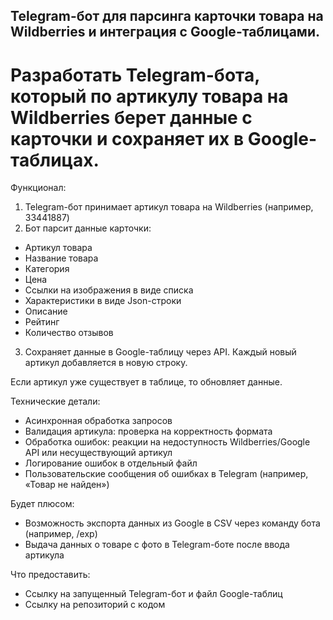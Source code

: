 ## Telegram-бот для парсинга карточки товара на Wildberries и интеграция с Google-таблицами.

# Разработать Telegram-бота, который по артикулу товара на Wildberries берет данные с карточки и сохраняет их в Google-таблицах.
Функционал:
1. Telegram-бот принимает артикул товара на Wildberries (например, 33441887)
2. Бот парсит данные карточки:
- Артикул товара
- Название товара
- Категория
- Цена
- Ссылки на изображения в виде списка 
- Характеристики в виде Json-строки
- Описание
- Рейтинг
- Количество отзывов
3. Сохраняет данные в Google-таблицу через API. Каждый новый артикул добавляется в новую строку.

Если артикул уже существует в таблице, то обновляет данные.

Технические детали:
- Асинхронная обработка запросов
- Валидация артикула: проверка на корректность формата
- Обработка ошибок: реакции на недоступность Wildberries/Google API или несуществующий артикул
- Логирование ошибок в отдельный файл
- Пользовательские сообщения об ошибках в Telegram (например, «Товар не найден»)

Будет плюсом:
- Возможность экспорта данных из Google в CSV через команду бота (например, /exp)
- Выдача данных о товаре с фото в Telegram-боте после ввода артикула

Что предоставить:
- Ссылку на запущенный Telegram-бот и файл Google-таблиц
- Ссылку на репозиторий с кодом